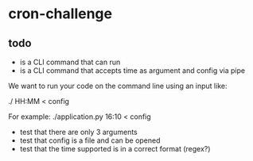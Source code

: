 # cron-challenge
## todo
- is a CLI command that can run
- is a CLI command that accepts  time as argument and config via pipe

We want to run your code on the command line using an input like: 

./<your app> HH:MM < config

For example: ./application.py 16:10 < config

- test that there are only 3 arguments
- test that config is a file and can be opened
- test that the time supported is in a correct format (regex?)